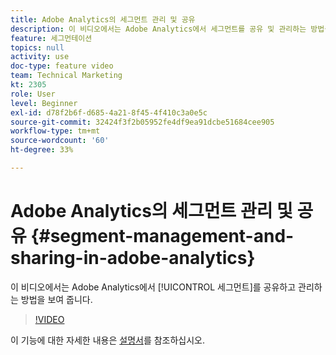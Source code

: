 ```yaml
---
title: Adobe Analytics의 세그먼트 관리 및 공유
description: 이 비디오에서는 Adobe Analytics에서 세그먼트를 공유 및 관리하는 방법을 보여줍니다.
feature: 세그먼테이션
topics: null
activity: use
doc-type: feature video
team: Technical Marketing
kt: 2305
role: User
level: Beginner
exl-id: d78f2b6f-d685-4a21-8f45-4f410c3a0e5c
source-git-commit: 32424f3f2b05952fe4df9ea91dcbe51684cee905
workflow-type: tm+mt
source-wordcount: '60'
ht-degree: 33%

---
```


#  Adobe Analytics의 세그먼트 관리 및 공유 {#segment-management-and-sharing-in-adobe-analytics}

이 비디오에서는 Adobe Analytics에서 [!UICONTROL 세그먼트]를 공유하고 관리하는 방법을 보여 줍니다.

>[!VIDEO](https://video.tv.adobe.com/v/25402/?quality=12)

이 기능에 대한 자세한 내용은 [설명서](https://marketing.adobe.com/resources/help/ko_KR/analytics/segment/seg_manage.html)를 참조하십시오.
